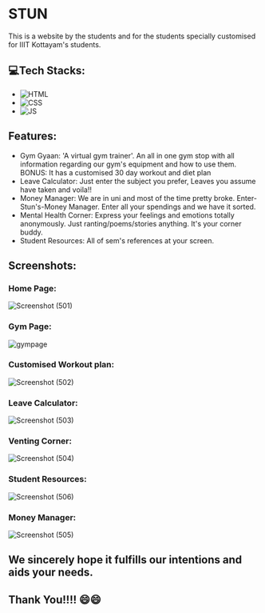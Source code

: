 # STUN
This is a website by the students and for the students specially customised for IIIT Kottayam's students.

## 💻Tech Stacks:
- ![HTML](https://img.shields.io/badge/HTML5-E34F26?style=for-the-badge&logo=html5&logoColor=white)
- ![CSS](https://img.shields.io/badge/CSS3-1572B6?style=for-the-badge&logo=css3&logoColor=white)
- ![JS](https://img.shields.io/badge/JavaScript-323330?style=for-the-badge&logo=javascript&logoColor=F7DF1E)

## Features:
- Gym Gyaan: 'A virtual gym trainer'. An all in one gym stop with all information regarding our gym's equipment and how to use them. BONUS: It has a customised 30 day workout and diet plan
- Leave Calculator: Just enter the subject you prefer, Leaves you assume have taken and voila!!
- Money Manager: We are in uni and most of the time pretty broke. Enter- Stun's-Money Manager. Enter all your spendings and we have it sorted.
- Mental Health Corner: Express your feelings and emotions totally anonymously. Just ranting/poems/stories anything. It's your corner buddy.
- Student Resources: All of sem's references at your screen.  

## Screenshots:
### Home Page:
![Screenshot (501)](https://user-images.githubusercontent.com/96995729/200186838-076fc4e6-d73d-4c0f-b2cf-b59104f7bd70.png)
### Gym Page:
![gympage](https://user-images.githubusercontent.com/96995729/200186871-9579d3bc-e123-4bf7-a185-644b5ac4a8ff.png)
### Customised Workout plan:
![Screenshot (502)](https://user-images.githubusercontent.com/96995729/200186942-cc1f3bc5-c41f-4a55-a717-6b78ed039c75.png)
### Leave Calculator:
![Screenshot (503)](https://user-images.githubusercontent.com/96995729/200186891-ac521e46-af8c-4e15-9391-8375ddc8aafa.png)
### Venting Corner:
![Screenshot (504)](https://user-images.githubusercontent.com/96995729/200186916-abb59174-8cc6-46d3-85f1-9f9d526a81ac.png)
### Student Resources:
![Screenshot (506)](https://user-images.githubusercontent.com/96995729/200186927-63a2c881-4358-4f1d-9bc0-ec35cff47e0c.png)
### Money Manager:
![Screenshot (505)](https://user-images.githubusercontent.com/96995729/200186904-b9f2ac34-ce79-4411-8664-d9c9a9af9a08.png)





## We sincerely hope it fulfills our intentions and aids your needs.
## Thank You!!!! 😄😄




